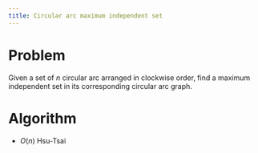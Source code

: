 ```yaml
---
title: Circular arc maximum independent set
---
```


# Problem 

Given a set of $n$ circular arc arranged in clockwise order, find a maximum independent set in its corresponding circular arc graph.

# Algorithm

- $O(n)$ Hsu-Tsai